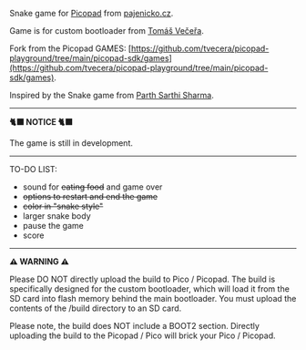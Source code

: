 Snake game for [Picopad](https://picopad.eu/cs/index.html) from [pajenicko.cz](https://pajenicko.cz).

Game is for custom bootloader from [Tomáš Večeřa](https://github.com/tvecera/picopad-playground).

Fork from the Picopad GAMES: [https://github.com/tvecera/picopad-playground/tree/main/picopad-sdk/games](https://github.com/tvecera/picopad-playground/tree/main/picopad-sdk/games).

Inspired by the Snake game from [Parth Sarthi Sharma](https://parthssharma.github.io).

---

**:black_cat: NOTICE :black_cat:**

The game is still in development.

---

TO-DO LIST:
- sound for ~~eating food~~ and game over
- ~~options to restart and end the game~~
- ~~color in "snake style"~~
- larger snake body
- pause the game
- score

---

**⚠️ WARNING ⚠️**

Please DO NOT directly upload the build to Pico / Picopad. The build is specifically designed for the custom
bootloader, which will load it from the SD card into flash memory behind the main bootloader. You must upload the 
contents of the /build directory to an SD card.

Please note, the build does NOT include a BOOT2 section. Directly uploading the build to the Picopad / Pico will
brick your Pico / Picopad.
